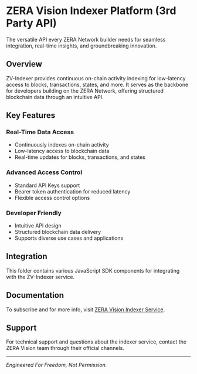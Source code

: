 # ZERA Vision Indexer Platform (3rd Party API)

The versatile API every ZERA Network builder needs for seamless integration, real-time insights, and groundbreaking innovation.

## Overview

ZV-Indexer provides continuous on-chain activity indexing for low-latency access to blocks, transactions, states, and more. It serves as the backbone for developers building on the ZERA Network, offering structured blockchain data through an intuitive API.

## Key Features

### Real-Time Data Access
- Continuously indexes on-chain activity
- Low-latency access to blockchain data
- Real-time updates for blocks, transactions, and states

### Advanced Access Control
- Standard API Keys support
- Bearer token authentication for reduced latency
- Flexible access control options

### Developer Friendly
- Intuitive API design
- Structured blockchain data delivery
- Supports diverse use cases and applications

## Integration

This folder contains various JavaScript SDK components for integrating with the ZV-Indexer service.

## Documentation

To subscribe and for more info, visit [ZERA Vision Indexer Service](https://zeravision.ca/services/indexer).

## Support

For technical support and questions about the indexer service, contact the ZERA Vision team through their official channels.

---

*Engineered For Freedom, Not Permission.*
